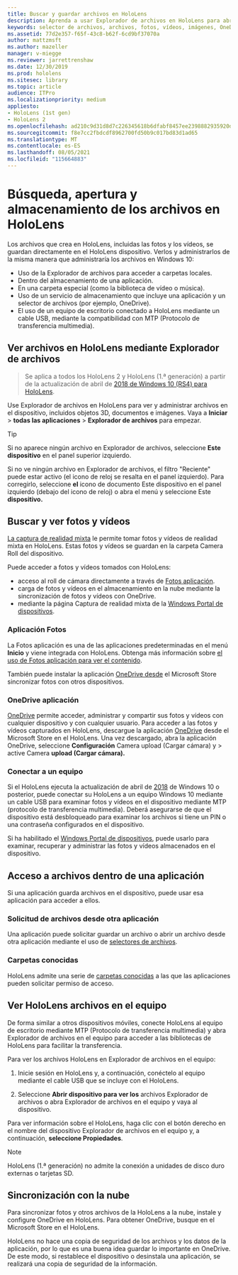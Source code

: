 ```yaml
---
title: Buscar y guardar archivos en HoloLens
description: Aprenda a usar Explorador de archivos en HoloLens para abrir, ver y administrar archivos en el dispositivo de realidad mixta.
keywords: selector de archivos, archivos, fotos, vídeos, imágenes, OneDrive, almacenamiento, explorador de archivos, hololens
ms.assetid: 77d2e357-f65f-43c8-b62f-6cd9bf37070a
author: mattzmsft
ms.author: mazeller
manager: v-miegge
ms.reviewer: jarrettrenshaw
ms.date: 12/30/2019
ms.prod: hololens
ms.sitesec: library
ms.topic: article
audience: ITPro
ms.localizationpriority: medium
appliesto:
- HoloLens (1st gen)
- HoloLens 2
ms.openlocfilehash: ad210c9d31d8d7c226345618b6dfabf8457ee2398882935920d7b3217259a644
ms.sourcegitcommit: f8e7cc2fbdcdf8962700fd50b9c017bd83d1ad65
ms.translationtype: MT
ms.contentlocale: es-ES
ms.lasthandoff: 08/05/2021
ms.locfileid: "115664883"
---
```

# <a name="find-open-and-save-files-on-hololens"></a>Búsqueda, apertura y almacenamiento de los archivos en HoloLens

Los archivos que crea en HoloLens, incluidas las fotos y los vídeos, se guardan directamente en el HoloLens dispositivo. Verlos y administrarlos de la misma manera que administraría los archivos en Windows 10:

- Uso de la Explorador de archivos para acceder a carpetas locales.
- Dentro del almacenamiento de una aplicación.
- En una carpeta especial (como la biblioteca de vídeo o música).
- Uso de un servicio de almacenamiento que incluye una aplicación y un selector de archivos (por ejemplo, OneDrive).
- El uso de un equipo de escritorio conectado a HoloLens mediante un cable USB, mediante la compatibilidad con MTP (Protocolo de transferencia multimedia).

## <a name="view-files-on-hololens-using-file-explorer"></a>Ver archivos en HoloLens mediante Explorador de archivos

> Se aplica a todos los HoloLens 2 y HoloLens (1.ª generación) a partir de la actualización de abril de [2018 de Windows 10 (RS4) para HoloLens](/windows/mixed-reality/release-notes-april-2018).

Use Explorador de archivos en HoloLens para ver y administrar archivos en el dispositivo, incluidos objetos 3D, documentos e imágenes. Vaya a **Iniciar**   >  **todas las aplicaciones**   >  **Explorador de archivos** para empezar.

> [!TIP]
> Si no aparece ningún archivo en Explorador de archivos, seleccione **Este dispositivo** en el panel superior izquierdo.

Si no ve ningún archivo en Explorador de archivos, el filtro "Reciente" puede estar activo (el icono de reloj se resalta en el panel izquierdo). Para corregirlo, seleccione **el** icono de documento Este dispositivo en el panel izquierdo (debajo del icono de reloj) o abra el menú y seleccione Este **dispositivo.**

## <a name="find-and-view-your-photos-and-videos"></a>Buscar y ver fotos y vídeos

[La captura de realidad mixta](holographic-photos-and-videos.md) le permite tomar fotos y vídeos de realidad mixta en HoloLens.  Estas fotos y vídeos se guardan en la carpeta Camera Roll del dispositivo.

Puede acceder a fotos y vídeos tomados con HoloLens:

- acceso al roll de cámara directamente a través de [Fotos aplicación](holographic-photos-and-videos.md).
- carga de fotos y vídeos en el almacenamiento en la nube mediante la sincronización de fotos y vídeos con OneDrive.
- mediante la página Captura de realidad mixta de la [Windows Portal de dispositivos](/windows/mixed-reality/using-the-windows-device-portal#mixed-reality-capture).

### <a name="photos-app"></a>Aplicación Fotos

La Fotos aplicación es una de las aplicaciones predeterminadas en el menú **Inicio** y viene integrada con HoloLens. Obtenga más información sobre [el uso de Fotos aplicación para ver el contenido](holographic-photos-and-videos.md).

También puede instalar la aplicación [OneDrive desde](https://www.microsoft.com/p/onedrive/9wzdncrfj1p3) el Microsoft Store sincronizar fotos con otros dispositivos.

### <a name="onedrive-app"></a>OneDrive aplicación

[OneDrive](https://onedrive.live.com/) permite acceder, administrar y compartir sus fotos y vídeos con cualquier dispositivo y con cualquier usuario. Para acceder a las fotos y vídeos capturados en HoloLens, descargue la aplicación [OneDrive](https://www.microsoft.com/p/onedrive/9wzdncrfj1p3) desde el Microsoft Store en el HoloLens. Una vez descargado, abra la aplicación OneDrive, seleccione **Configuración** Camera upload (Cargar cámara) y  >  active Camera **upload (Cargar cámara).**

### <a name="connect-to-a-pc"></a>Conectar a un equipo

Si el HoloLens ejecuta la actualización de abril de [2018](/windows/mixed-reality/release-notes-april-2018) de Windows 10 o posterior, puede conectar su HoloLens a un equipo Windows 10 mediante un cable USB para examinar fotos y vídeos en el dispositivo mediante MTP (protocolo de transferencia multimedia). Deberá asegurarse de que el dispositivo está desbloqueado para examinar los archivos si tiene un PIN o una contraseña configurados en el dispositivo.  

Si ha habilitado el [Windows Portal de dispositivos](/windows/mixed-reality/using-the-windows-device-portal), puede usarlo para examinar, recuperar y administrar las fotos y vídeos almacenados en el dispositivo.

## <a name="access-files-within-an-app"></a>Acceso a archivos dentro de una aplicación

Si una aplicación guarda archivos en el dispositivo, puede usar esa aplicación para acceder a ellos.

### <a name="requesting-files-from-another-app"></a>Solicitud de archivos desde otra aplicación

Una aplicación puede solicitar guardar un archivo o abrir un archivo desde otra aplicación mediante el uso de [selectores de archivos](/windows/mixed-reality/app-model#file-pickers).

### <a name="known-folders"></a>Carpetas conocidas

HoloLens admite una serie de [carpetas conocidas](/windows/mixed-reality/app-model#known-folders) a las que las aplicaciones pueden solicitar permiso de acceso.

## <a name="view-hololens-files-on-your-pc"></a>Ver HoloLens archivos en el equipo

De forma similar a otros dispositivos móviles, conecte HoloLens al equipo de escritorio mediante MTP (Protocolo de transferencia multimedia) y abra Explorador de archivos en el equipo para acceder a las bibliotecas de HoloLens para facilitar la transferencia.

Para ver los archivos HoloLens en Explorador de archivos en el equipo:

1. Inicie sesión en HoloLens y, a continuación, conéctelo al equipo mediante el cable USB que se incluye con el HoloLens.

1. Seleccione **Abrir dispositivo para ver los** archivos Explorador de archivos o abra Explorador de archivos en el equipo y vaya al dispositivo.

Para ver información sobre el HoloLens, haga clic con el botón derecho en el nombre del dispositivo Explorador de archivos en el equipo y, a continuación, **seleccione Propiedades**.

> [!NOTE]
> HoloLens (1.ª generación) no admite la conexión a unidades de disco duro externas o tarjetas SD.

## <a name="sync-to-the-cloud"></a>Sincronización con la nube

Para sincronizar fotos y otros archivos de la HoloLens a la nube, instale y configure OneDrive en HoloLens. Para obtener OneDrive, busque en el Microsoft Store en el HoloLens.

HoloLens no hace una copia de seguridad de los archivos y los datos de la aplicación, por lo que es una buena idea guardar lo importante en OneDrive. De este modo, si restablece el dispositivo o desinstala una aplicación, se realizará una copia de seguridad de la información.
